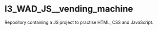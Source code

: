 # I3_WAD_JS__vending_machine
Repository containing a JS project to practise HTML, CSS and JavaScript.
